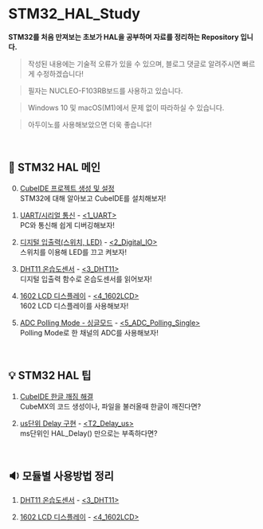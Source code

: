 # STM32_HAL_Study
**STM32를 처음 만져보는 초보가 HAL을 공부하며 자료를 정리하는 Repository 입니다.**
> 작성된 내용에는 기술적 오류가 있을 수 있으며, 블로그 댓글로 알려주시면 빠르게 수정하겠습니다!

> 필자는 NUCLEO-F103RB보드를 사용하고 있습니다.

> Windows 10 및 macOS(M1)에서 문제 없이 따라하실 수 있습니다.

> 아두이노를 사용해보았으면 더욱 좋습니다!

<br>

## 🔧 STM32 HAL 메인
0. [CubeIDE 프로젝트 생성 및 설정](https://slt.pw/9BHRZP7)  
STM32에 대해 알아보고 CubeIDE를 설치해보자!

1. [UART/시리얼 통신](https://slt.pw/ixANUJq) - [<1_UART>](https://github.com/varofla/STM32_HAL_Study/tree/main/1_UART)  
PC와 통신해 쉽게 디버깅해보자!

2. [디지털 입출력(스위치, LED)](https://slt.pw/zWKKZQ6) - [<2_Digital_IO>](https://github.com/varofla/STM32_HAL_Study/tree/main/2_Digital_IO)  
스위치를 이용해 LED를 끄고 켜보자!

3. [DHT11 온습도센서](https://slt.pw/DvfGvXU) - [<3_DHT11>](https://github.com/varofla/STM32_HAL_Study/tree/main/3_DHT11)  
디지털 입출력 함수로 온습도센서를 읽어보자!

4. [1602 LCD 디스플레이](https://blog.naver.com/dhksrl0508/222581328912) - [<4_1602LCD>](https://github.com/varofla/STM32_HAL_Study/tree/main/4_1602LCD)  
1602 LCD 디스플레이를 사용해보자!

5. [ADC Polling Mode - 싱글모드](https://blog.naver.com/dhksrl0508/222616578571) - [<5_ADC_Polling_Single>](https://github.com/varofla/STM32_HAL_Study/tree/main/5_ADC_Polling_Single)  
Polling Mode로 한 채널의 ADC를 사용해보자!

<br>

## 💡 STM32 HAL 팁
1. [CubeIDE 한글 깨짐 해결](https://slt.pw/QcYQfNj)  
CubeMX의 코드 생성이나, 파일을 불러올때 한글이 깨진다면?

2. [us단위 Delay 구현](https://slt.pw/iyFFwF1) - [<T2_Delay_us>](https://github.com/varofla/STM32_HAL_Study/tree/main/T2_Delay_us)  
ms단위인 HAL_Delay() 만으로는 부족하다면?

<br>

## 🔉 모듈별 사용방법 정리
1. [DHT11 온습도센서](https://slt.pw/DvfGvXU) - [<3_DHT11>](https://github.com/varofla/STM32_HAL_Study/tree/main/3_DHT11)  

2. [1602 LCD 디스플레이](https://blog.naver.com/dhksrl0508/222581328912) - [<4_1602LCD>](https://github.com/varofla/STM32_HAL_Study/tree/main/4_1602LCD) 